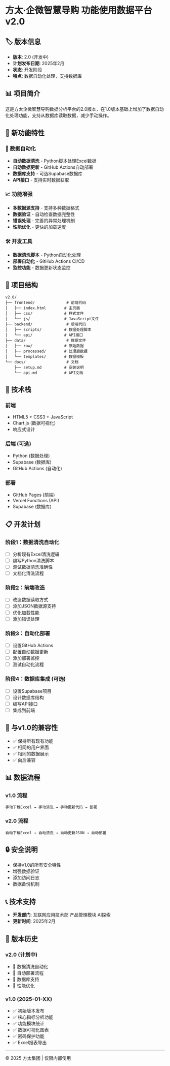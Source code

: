 # 方太·企微智慧导购 功能使用数据平台 v2.0

## 🏷️ 版本信息
- **版本**: 2.0 (开发中)
- **计划发布日期**: 2025年2月
- **状态**: 开发阶段
- **特点**: 数据自动化处理，支持数据库

## 📊 项目简介

这是方太企微智慧导购数据分析平台的2.0版本，在1.0版本基础上增加了数据自动化处理功能，支持从数据库读取数据，减少手动操作。

## 🚀 新功能特性

### 🔄 数据自动化
- **自动数据清洗** - Python脚本处理Excel数据
- **自动数据更新** - GitHub Actions自动部署
- **数据库支持** - 可选Supabase数据库
- **API接口** - 支持实时数据获取

### 📈 功能增强
- **多数据源支持** - 支持多种数据格式
- **数据验证** - 自动检查数据完整性
- **错误处理** - 完善的异常处理机制
- **性能优化** - 更快的加载速度

### 🛠️ 开发工具
- **数据清洗脚本** - Python自动化处理
- **部署自动化** - GitHub Actions CI/CD
- **监控功能** - 数据更新状态监控

## 📁 项目结构

```
v2.0/
├── frontend/              # 前端代码
│   ├── index.html        # 主页面
│   ├── css/              # 样式文件
│   └── js/               # JavaScript文件
├── backend/               # 后端代码
│   ├── scripts/          # 数据处理脚本
│   └── api/              # API接口
├── data/                  # 数据文件
│   ├── raw/              # 原始数据
│   ├── processed/        # 处理后数据
│   └── templates/        # 数据模板
└── docs/                  # 文档
    ├── setup.md          # 安装说明
    └── api.md            # API文档
```

## 🔧 技术栈

### 前端
- HTML5 + CSS3 + JavaScript
- Chart.js (数据可视化)
- 响应式设计

### 后端 (可选)
- Python (数据处理)
- Supabase (数据库)
- GitHub Actions (自动化)

### 部署
- GitHub Pages (前端)
- Vercel Functions (API)
- Supabase (数据库)

## 📋 开发计划

### 阶段1：数据清洗自动化
- [ ] 分析现有Excel清洗逻辑
- [ ] 编写Python清洗脚本
- [ ] 测试数据清洗准确性
- [ ] 文档化清洗流程

### 阶段2：前端改造
- [ ] 改造数据读取方式
- [ ] 添加JSON数据源支持
- [ ] 优化加载性能
- [ ] 添加错误处理

### 阶段3：自动化部署
- [ ] 设置GitHub Actions
- [ ] 配置自动数据更新
- [ ] 添加部署监控
- [ ] 测试自动化流程

### 阶段4：数据库集成 (可选)
- [ ] 设置Supabase项目
- [ ] 设计数据库结构
- [ ] 编写API接口
- [ ] 集成到前端

## 🎯 与v1.0的兼容性

- ✅ 保持所有现有功能
- ✅ 相同的用户界面
- ✅ 相同的数据展示
- ✅ 向后兼容

## 📊 数据流程

### v1.0 流程
```
手动下载Excel → 手动清洗 → 手动更新代码 → 部署
```

### v2.0 流程
```
自动下载Excel → 自动清洗 → 自动更新JSON → 自动部署
```

## 🔒 安全说明

- 保持v1.0的所有安全特性
- 增强数据验证
- 添加访问日志
- 数据备份机制

## 📞 技术支持

- **开发部门**: 互联网应用技术部 产品管理模块 AI探索
- **更新时间**: 2025年2月

## 🔄 版本历史

### v2.0 (计划中)
- 🔄 数据清洗自动化
- 🔄 自动部署流程
- 🔄 数据库支持
- 🔄 性能优化

### v1.0 (2025-01-XX)
- ✅ 初始版本发布
- ✅ 核心指标分析功能
- ✅ 功能模块统计
- ✅ 数据可视化图表
- ✅ 密码保护功能
- ✅ Excel报表导出

---

© 2025 方太集团 | 仅限内部使用 